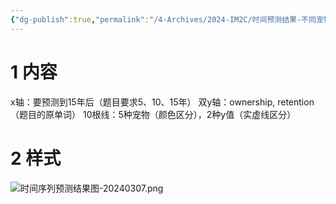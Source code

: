 ```yaml
---
{"dg-publish":true,"permalink":"/4-Archives/2024-IM2C/时间预测结果-不同宠物/"}
---
```


# 1 内容
x轴：要预测到15年后（题目要求5、10、15年）
双y轴：ownership, retention（题目的原单词）
10根线：5种宠物（颜色区分），2种y值（实虚线区分）
# 2 样式
![时间序列预测结果图-20240307.png](/img/user/5-Attachment/Image/%E6%97%B6%E9%97%B4%E5%BA%8F%E5%88%97%E9%A2%84%E6%B5%8B%E7%BB%93%E6%9E%9C%E5%9B%BE-20240307.png)